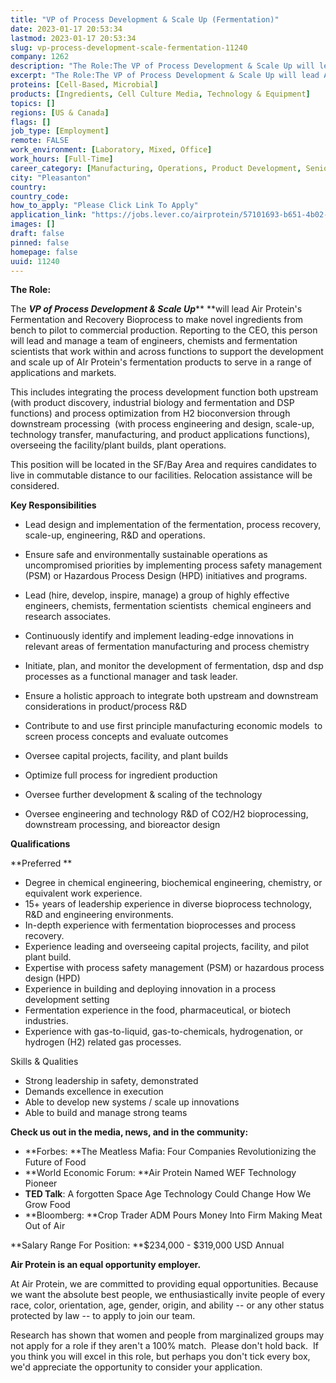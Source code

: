 ```yaml
---
title: "VP of Process Development & Scale Up (Fermentation)"
date: 2023-01-17 20:53:34
lastmod: 2023-01-17 20:53:34
slug: vp-process-development-scale-fermentation-11240
company: 1262
description: "The Role:The VP of Process Development & Scale Up will lead Air Protein’s Fermentation and Recovery Bioprocess to make novel ingredients from bench to pilot to commercial production. Reporting to the CEO, this person will lead and manage a team of engineers, chemists and fermentation scientists that work within and across functions to support the development and scale up of AIr Protein’s fermentation products to serve in a range of applications and markets.  "
excerpt: "The Role:The VP of Process Development & Scale Up will lead Air Protein’s Fermentation and Recovery Bioprocess to make novel ingredients from bench to pilot to commercial production. Reporting to the CEO, this person will lead and manage a team of engineers, chemists and fermentation scientists that work within and across functions to support the development and scale up of AIr Protein’s fermentation products to serve in a range of applications and markets.  "
proteins: [Cell-Based, Microbial]
products: [Ingredients, Cell Culture Media, Technology & Equipment]
topics: []
regions: [US & Canada]
flags: []
job_type: [Employment]
remote: FALSE
work_environment: [Laboratory, Mixed, Office]
work_hours: [Full-Time]
career_category: [Manufacturing, Operations, Product Development, Senior Management]
city: "Pleasanton"
country: 
country_code: 
how_to_apply: "Please Click Link To Apply"
application_link: "https://jobs.lever.co/airprotein/57101693-b651-4b02-a447-7653e12d21af"
images: []
draft: false
pinned: false
homepage: false
uuid: 11240
---
```

**The Role:**

The ***VP of Process Development & Scale Up***** **will lead Air
Protein's Fermentation and Recovery Bioprocess to make novel ingredients
from bench to pilot to commercial production. Reporting to the CEO, this
person will lead and manage a team of engineers, chemists and
fermentation scientists that work within and across functions to support
the development and scale up of AIr Protein's fermentation products to
serve in a range of applications and markets.  

This includes integrating the process development function both upstream
(with product discovery, industrial biology and fermentation and DSP
functions) and process optimization from H2 bioconversion through
downstream processing  (with process engineering and design, scale-up,
technology transfer, manufacturing, and product applications functions),
overseeing the facility/plant builds, plant operations.  

This position will be located in the SF/Bay Area and requires candidates
to live in commutable distance to our facilities. Relocation assistance
will be considered.

**Key Responsibilities**

-   Lead design and implementation of the fermentation, process
    recovery, scale-up, engineering, R&D and operations.

-   Ensure safe and environmentally sustainable operations as
    uncompromised priorities by implementing process safety management
    (PSM) or Hazardous Process Design (HPD) initiatives and programs.

-   Lead (hire, develop, inspire, manage) a group of highly effective
    engineers, chemists, fermentation scientists  chemical engineers and
    research associates.

-   Continuously identify and implement leading-edge innovations in
    relevant areas of fermentation manufacturing and process chemistry

-   Initiate, plan, and monitor the development of fermentation, dsp and
    dsp processes as a functional manager and task leader.

-   Ensure a holistic approach to integrate both upstream and downstream
    considerations in product/process R&D

-   Contribute to and use first principle manufacturing economic models 
    to screen process concepts and evaluate outcomes

-   Oversee capital projects, facility, and plant builds

-   Optimize full process for ingredient production

-   Oversee further development & scaling of the technology

-   Oversee engineering and technology R&D of CO2/H2 bioprocessing,
    downstream processing, and bioreactor design

**Qualifications**

**Preferred **

-   Degree in chemical engineering, biochemical engineering, chemistry,
    or equivalent work experience.
-   15+ years of leadership experience in diverse bioprocess technology,
    R&D and engineering environments.
-   In-depth experience with fermentation bioprocesses and process
    recovery.
-   Experience leading and overseeing capital projects, facility, and
    pilot plant build.
-   Expertise with process safety management (PSM) or hazardous process
    design (HPD)
-   Experience in building and deploying innovation in a process
    development setting
-   Fermentation experience in the food, pharmaceutical, or biotech
    industries.
-   Experience with gas-to-liquid, gas-to-chemicals, hydrogenation, or
    hydrogen (H2) related gas processes.

Skills & Qualities

-   Strong leadership in safety, demonstrated 
-   Demands excellence in execution 
-   Able to develop new systems / scale up innovations
-   Able to build and manage strong teams

**Check us out in the media, news, and in the community:**

-   **Forbes: **The Meatless Mafia: Four Companies Revolutionizing the
    Future of Food
-   **World Economic Forum: **Air Protein Named WEF Technology Pioneer
-   **TED Talk**: A forgotten Space Age Technology Could Change How We
    Grow Food
-   **Bloomberg: **Crop Trader ADM Pours Money Into Firm Making Meat Out
    of Air

**Salary Range For Position: **\$234,000 - \$319,000 USD Annual

**Air Protein is an equal opportunity employer.**

At Air Protein, we are committed to providing equal opportunities.
Because we want the absolute best people, we enthusiastically invite
people of every race, color, orientation, age, gender, origin, and
ability -- or any other status protected by law -- to apply to join our
team. 

Research has shown that women and people from marginalized groups may
not apply for a role if they aren\'t a 100% match.  Please don\'t hold
back.  If you think you will excel in this role, but perhaps you don't
tick every box, we\'d appreciate the opportunity to consider your
application.
